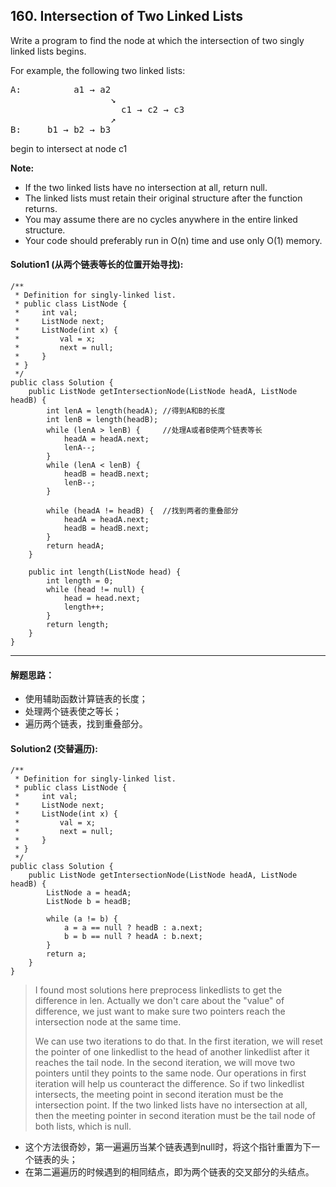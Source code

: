 ## 160. Intersection of Two Linked Lists
Write a program to find the node at which the intersection of two singly linked lists begins.

For example, the following two linked lists:

<pre>A:          a1 → a2
                   ↘
                     c1 → c2 → c3
                   ↗            
B:     b1 → b2 → b3</pre>

begin to intersect at node c1

<strong>Note:</strong></br>

* If the two linked lists have no intersection at all, return null.
* The linked lists must retain their original structure after the function returns.
* You may assume there are no cycles anywhere in the entire linked structure.
* Your code should preferably run in O(n) time and use only O(1) memory.

#### Solution1 (从两个链表等长的位置开始寻找):
<pre><code>/**
 * Definition for singly-linked list.
 * public class ListNode {
 *     int val;
 *     ListNode next;
 *     ListNode(int x) {
 *         val = x;
 *         next = null;
 *     }
 * }
 */
public class Solution {
    public ListNode getIntersectionNode(ListNode headA, ListNode headB) {
        int lenA = length(headA); //得到A和B的长度
        int lenB = length(headB);
        while (lenA > lenB) {     //处理A或者B使两个链表等长
            headA = headA.next;
            lenA--;
        }
        while (lenA < lenB) {
            headB = headB.next;
            lenB--;
        }
        
        while (headA != headB) {  //找到两者的重叠部分
            headA = headA.next;
            headB = headB.next;
        }
        return headA;
    }
    
    public int length(ListNode head) {
        int length = 0;
        while (head != null) {
            head = head.next;
            length++;
        }
        return length;
    }
}
</code></pre>

***
#### 解题思路：
* 使用辅助函数计算链表的长度；
* 处理两个链表使之等长；
* 遍历两个链表，找到重叠部分。

#### Solution2 (交替遍历):
<pre><code>/**
 * Definition for singly-linked list.
 * public class ListNode {
 *     int val;
 *     ListNode next;
 *     ListNode(int x) {
 *         val = x;
 *         next = null;
 *     }
 * }
 */
public class Solution {
    public ListNode getIntersectionNode(ListNode headA, ListNode headB) {
        ListNode a = headA;
        ListNode b = headB;
        
        while (a != b) {
            a = a == null ? headB : a.next;
            b = b == null ? headA : b.next;
        }
        return a;
    }
}
</code></pre>

>I found most solutions here preprocess linkedlists to get the difference in len.
Actually we don't care about the "value" of difference, we just want to make sure two pointers reach the intersection node at the same time.
>
>We can use two iterations to do that. In the first iteration, we will reset the pointer of one linkedlist to the head of another linkedlist after it reaches the tail node. In the second iteration, we will move two pointers until they points to the same node. Our operations in first iteration will help us counteract the difference. So if two linkedlist intersects, the meeting point in second iteration must be the intersection point. If the two linked lists have no intersection at all, then the meeting pointer in second iteration must be the tail node of both lists, which is null.

* 这个方法很奇妙，第一遍遍历当某个链表遇到null时，将这个指针重置为下一个链表的头；
* 在第二遍遍历的时候遇到的相同结点，即为两个链表的交叉部分的头结点。

